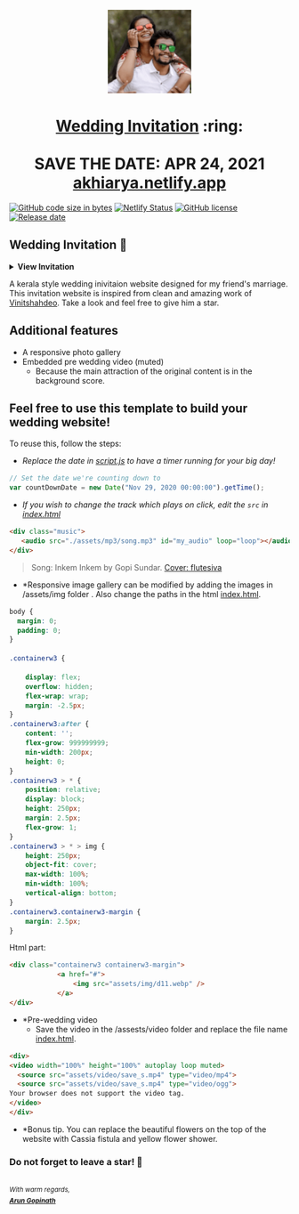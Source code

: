 
<p align="center"><a href="https://akhiarya.netlify.app/"><img src="favicon.png" width="150px" height="150px"/></a></p>
<h1 align="center"><a href="https://akhiarya.netlify.app/">Wedding Invitation</a> :ring: <br> <br> SAVE THE DATE: APR 24, 2021 <br> <a href="https://akhiarya.netlify.app/">akhiarya.netlify.app</a></h1>

[![GitHub code size in bytes](https://img.shields.io/github/languages/code-size/arungop/akhiarya?style=plastic)](https://akhi.netlify.app/) [![Netlify Status](https://img.shields.io/netlify/1377b58e-6196-4b6d-9e9b-b7b1e9e0cf57?style=plastic)](https://app.netlify.com/sites/akhiarya/deploys) [![GitHub license](https://img.shields.io/github/license/vinitshahdeo/Wedding-Invitation?logo=github)](https://github.com/vinitshahdeo/Wedding-Invitation)   [![Release date](https://img.shields.io/github/release-date/arungop/akhiarya?style=plastic)](https://github.com/arungop/akhiarya/releases/tag/v0.1)

## Wedding Invitation :ring:

<details>
  <summary><strong>View Invitation</strong></summary>
  <a href="https://github.com/arungop/akhiarya/blob/v0.1/assets/pdf/akhiwedsarya.pdf"> Inivitation letter</a>
</details>

A kerala style wedding inivitaion website designed for my friend's marriage. This invitation website is inspired from clean and amazing work of [Vinitshahdeo](https://github.com/vinitshahdeo/Wedding-Invitation). Take a look and feel free to give him a star. 

## Additional features

- A responsive photo gallery
- Embedded pre wedding video (muted)
	- Because the main attraction of the original content is in the background score. 




## Feel free to use this template to build your wedding website!

To reuse this, follow the steps:

- *Replace the date in [script.js](https://github.com/arungop/akhiarya/blob/main/js/script.js#L15) to have a timer running for your big day!*

```js
// Set the date we're counting down to
var countDownDate = new Date("Nov 29, 2020 00:00:00").getTime();
```

- *If you wish to change the track which plays on click, edit the `src` in [index.html](https://github.com/arungop/akhiarya/blob/main/index.html#L165)*

```html
<div class="music">
   <audio src="./assets/mp3/song.mp3" id="my_audio" loop="loop"></audio> 
</div>
```

> Song: Inkem Inkem by Gopi Sundar. [Cover: flutesiva](https://www.youtube.com/watch?v=x84OUIVai3Y&ab_channel=flutesiva)


- *Responsive image gallery can be modified by adding the images in /assets/img folder . Also change the paths in the html [index.html](https://github.com/arungop/akhiarya/blob/main/index.html#L111). 

```css
body {
  margin: 0;
  padding: 0;
}

.containerw3 {

	display: flex;
	overflow: hidden;
	flex-wrap: wrap;
	margin: -2.5px;
}
.containerw3:after {
	content: '';
	flex-grow: 999999999;
	min-width: 200px;
	height: 0;
}
.containerw3 > * {
	position: relative;
	display: block;
	height: 250px;
	margin: 2.5px;
	flex-grow: 1;
}
.containerw3 > * > img {
	height: 250px;
	object-fit: cover;
	max-width: 100%;
	min-width: 100%;
	vertical-align: bottom;
}
.containerw3.containerw3-margin {
	margin: 2.5px;
}

```
Html part:

```html
<div class="containerw3 containerw3-margin">
            <a href="#">
                <img src="assets/img/d11.webp" />
            </a>
</div>

```
- *Pre-wedding video
	- Save the video in the /assests/video folder and replace the file name [index.html](https://github.com/arungop/akhiarya/blob/main/index.html#L97).

```html
<div>
<video width="100%" height="100%" autoplay loop muted>
  <source src="assets/video/save_s.mp4" type="video/mp4">
  <source src="assets/video/save_s.mp4" type="video/ogg">
Your browser does not support the video tag.
</video>
</div>

```
- *Bonus tip. You can replace the beautiful flowers on the top of the website with Cassia fistula and yellow flower shower. 

### Do not forget to leave a star! :hugs:


<br><sup><i>With warm regards,<br>
**[Arun Gopinath](https:arungopi.gitlab.io)**<i></sup><br>



